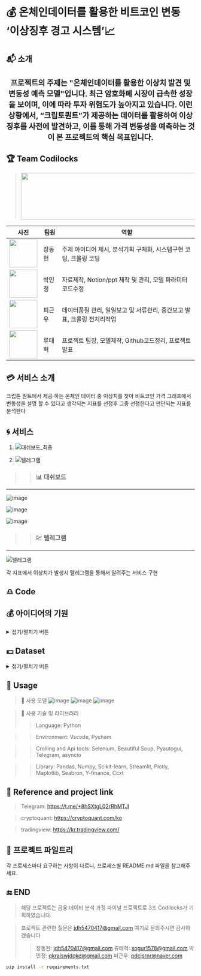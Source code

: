 # :moneybag: 온체인데이터를 활용한 비트코인 변동 ‘이상징후 경고 시스템’:chart_with_upwards_trend:

## :mailbox_with_mail: 소개
  <h1 align="center" style="font-size: 20px;"> 프로젝트의 주제는 "온체인데이터를 활용한 이상치 발견 및 변동성 예측 모델"입니다. 최근 암호화폐 시장이 급속한 성장을 보이며, 이에 따라 투자 위험도가 높아지고 있습니다. 이런 상황에서,  “크립토퀀트”가 제공하는 데이터를 활용하여 이상징후를 사전에 발견하고, 이를 통해 가격 변동성을 예측하는 것이 본 프로젝트의 핵심 목표입니다.</h1>

## :trophy: Team Codilocks
> <img src="https://github.com/TaehyukRyu/Project-by-Coldilocks/assets/141690029/9302ef69-6a0f-423c-9bca-447357ca4990" width="900" height="125">

| 사진 | 팀원 | 역할 |
| --- | --- | --- |
| <img src="https://github.com/TaehyukRyu/Project-by-Coldilocks/assets/141690029/482d4bd8-0211-421e-be64-13f73e3a30b8" width="75" height="75">| 장동헌 | 주제 아이디어 제시, 분석기획 구체화, 시스템구현 코딩, 크롤링 코딩 |
| <img src="https://github.com/TaehyukRyu/Project-by-Coldilocks/assets/141690029/025a056f-7ac0-40f3-ae78-2f9839f80fca" width="75" height="75">| 박민정 | 자료제작, Notion/ppt 제작 및 관리, 모델 파라미터 코드수정 |
| <img src="https://github.com/TaehyukRyu/Project-by-Coldilocks/assets/141690029/7609d5ff-ab9f-4794-b61d-4f5bf941c8c4" width="75" height="75">| 피근우 | 데이터품질 관리, 일일보고 및 서류관리, 중간보고 발표, 크롤링 전처리작업 |
| <img src="https://github.com/TaehyukRyu/Project-by-Coldilocks/assets/141690029/df2915b7-9f9d-4984-a097-c45b889d1151" width="75" height="75">| 류태혁 | 프로젝트 팀장, 모델제작, Github코드정리, 프로젝트 발표 |

## :credit_card: 서비스 소개
크립톤 퀀트에서 제공 하는 온체인 데이터 중 이상치를 찾아 비트코인 가격 그래프에서 변동성을 설명 할 수 있다고 생각되는 지표를 선정후 그중 선행한다고 판단되는 지표를 분석한다
>> 

## :cyclone: 서비스

1. ![대쉬보드_최종](https://github.com/TaehyukRyu/Project-by-Coldilocks/assets/141690029/7b8782fa-385b-4c8b-b67b-3adeacd3bcc8)



2. ![텔레그램](https://github.com/TaehyukRyu/Project-by-Coldilocks/assets/141690029/9f05a380-a404-40ed-a92b-79c0f3d875f0)



> > ### :bar_chart: 대쉬보드
--------------------------------------------------------------------------------------------------------------------
![image](https://github.com/TaehyukRyu/Project-by-Coldilocks/assets/141690029/d74ffda3-d658-44ea-bd8b-a05864c54bdf)

![image](https://github.com/TaehyukRyu/Project-by-Coldilocks/assets/141690029/4f3dba2a-58b0-4ee9-85e1-89a91360b290)

![image](https://github.com/TaehyukRyu/Project-by-Coldilocks/assets/141690029/0a4711fe-05fd-4e3e-bc2d-fc3f76d361c0)


> > ### :chart: 텔레그램
--------------------------------------------------------------------------------------------------------------------
![텔레그램](https://github.com/TaehyukRyu/Project-by-Coldilocks/assets/141690029/d65b1559-cb02-41d8-b008-b19c204dd057)

각 지표에서 이상치가 발생시 텔레그램을 통해서 알려주는 서비스 구현

## :libra: Code



## :moneybag: 아이디어의 기원
<details>
<summary>접기/펼치기 버튼</summary>
<div markdown="1">

![image](https://github.com/TaehyukRyu/Project-by-Coldilocks/assets/141690029/7592735c-c56f-4757-a82b-2e6cd9b9c841)
![image](https://github.com/TaehyukRyu/Project-by-Coldilocks/assets/141690029/25821245-6dd5-4536-b24d-b343d38616cb)

  기사링크:https://news.mt.co.kr/mtview.php?no=2023081417015674137

</div>
</details>

## :dollar: Dataset
<details>
<summary>접기/펼치기 버튼</summary>
<div markdown="1">

![image](https://github.com/TaehyukRyu/Project-by-Coldilocks/assets/141690029/b37da0d3-057b-4f90-8180-09518b330218)
![image](https://github.com/TaehyukRyu/Project-by-Coldilocks/assets/141690029/aaf0377e-3f4b-46cc-8412-12b580878e66)
![image](https://github.com/TaehyukRyu/Project-by-Coldilocks/assets/141690029/7a3e8bd2-0de4-4f57-98cc-4957ef536869)
![image](https://github.com/TaehyukRyu/Project-by-Coldilocks/assets/141690029/6b9a0f1e-bd2e-447e-8de7-f09dde3be63c)
![image](https://github.com/TaehyukRyu/Project-by-Coldilocks/assets/141690029/2dd9300e-b23b-48db-bf80-ebf81b1dd916)
![image](https://github.com/TaehyukRyu/Project-by-Coldilocks/assets/141690029/8ae231ae-ff4c-419c-a118-eced4ffe78c5)
![image](https://github.com/TaehyukRyu/Project-by-Coldilocks/assets/141690029/5945d126-8b8b-4142-bafd-d8794462b1d0)

</div>
</details>


## :crown: Usage

> :slot_machine: 사용 모델
![image](https://github.com/TaehyukRyu/Project-by-Coldilocks/assets/141690029/f4fd8e5b-c795-4cbf-a2e9-6e797c3e4944)
![image](https://github.com/TaehyukRyu/Project-by-Coldilocks/assets/141690029/4e673aa8-f26c-4353-ab6f-3ba5c096ad86)
![image](https://github.com/TaehyukRyu/Project-by-Coldilocks/assets/141690029/b10b5b93-5116-44c2-9ac1-ce2d940980a8)

> :hammer: 사용 기술 및 라이브러리
> > Language: Python

> > Environment: Vscode, Pycham

> > Crolling and Api tools: Selenium, Beautiful Soup, Pyautogui, Telegram, asyncio

> > Library: Pandas, Numpy, Scikit-learn, Streamlit, Plotly, Maplotlib, Seabron, Y-finance, Ccxt

## :beginner: Reference and project link
  > Telegram: https://t.me/+8hSXtgL02rRhMTJl

  > cryptoquant: https://cryptoquant.com/ko

  > tradingview: https://kr.tradingview.com/

## :pencil: 프로젝트 파일트리
각 프로세스마다 요구하는 사항이 다르니, 프로세스별 README.md 파일을 참고해주세요.

## :end: END
> 해당 프로젝트는 금융 데이터 분석 과정 파이널 프로젝트로 3조 Codilocks가 기획하였습니다.
 
> 프로젝트 관련한 질문은 jdh5470417@gmail.com 여기로 문의주시면 감사하겠습니다
>  > 장동헌: jdh5470417@gmail.com
>  > 류태혁: xogur1578@gmail.com
>  > 박민정: qkralswjdqkd@gmail.com
>  > 피근우: pdcjsrnr@naver.com

```bash
pip install -r requirements.txt
